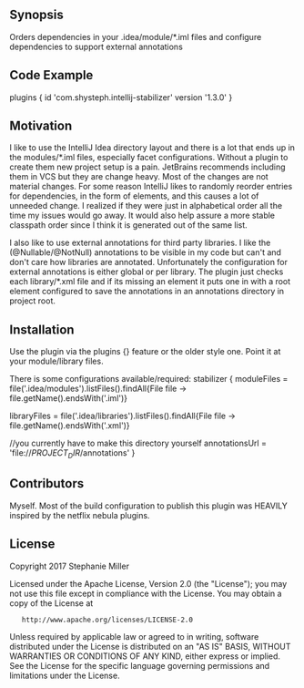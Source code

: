 ## Synopsis

Orders dependencies in your .idea/module/*.iml files and configure dependencies to support external annotations

## Code Example

plugins {
  id 'com.shysteph.intellij-stabilizer' version '1.3.0'
}
  
## Motivation

I like to use the IntelliJ Idea directory layout and there is a lot that ends up in the modules/*.iml files, especially facet configurations.  Without a plugin to create them new project setup is a pain.  JetBrains recommends including them in VCS but they are change heavy.
Most of the changes are not material changes.  For some reason IntelliJ likes to randomly reorder entries for dependencies, in the form of <orderEntry> elements, and this causes a lot of unneeded change.
I realized if they were just in alphabetical order all the time my issues would go away.  It would also help assure a more stable classpath order since I think it is generated out of the same list.

I also like to use external annotations for third party libraries.  I like the (@Nullable/@NotNull) annotations to be visible in my code but can't and don't care how libraries are annotated.  Unfortunately the configuration for external annotations is either global or per library.
The plugin just checks each library/*.xml file and if its missing an <ANNOTATIONS> element it puts one in with a root element configured to save the annotations in an annotations directory in project root.
## Installation

Use the plugin via the plugins {} feature or the older style one.
Point it at your module/library files.

There is some configurations available/required:
stabilizer {
  moduleFiles = file('.idea/modules').listFiles().findAll{File file -> file.getName().endsWith('.iml')}
  
  libraryFiles = file('.idea/libraries').listFiles().findAll{File file -> file.getName().endsWith('.xml')}
  
  //you currently have to make this directory yourself
  annotationsUrl = 'file://$PROJECT_DIR$/annotations'
}
  
## Contributors

Myself.  Most of the build configuration to publish this plugin was HEAVILY inspired by the netflix nebula plugins.

## License

 Copyright 2017 Stephanie Miller

   Licensed under the Apache License, Version 2.0 (the "License");
   you may not use this file except in compliance with the License.
   You may obtain a copy of the License at

       http://www.apache.org/licenses/LICENSE-2.0

   Unless required by applicable law or agreed to in writing, software
   distributed under the License is distributed on an "AS IS" BASIS,
   WITHOUT WARRANTIES OR CONDITIONS OF ANY KIND, either express or implied.
   See the License for the specific language governing permissions and
   limitations under the License.

